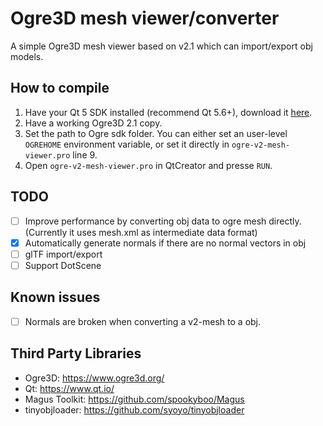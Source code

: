 # Ogre3D mesh viewer/converter

A simple Ogre3D mesh viewer based on v2.1 which can import/export obj models.

## How to compile

1. Have your Qt 5 SDK installed (recommend Qt 5.6+), download it [here][0].
2. Have a working Ogre3D 2.1 copy.
3. Set the path to Ogre sdk folder. You can either set an user-level `OGREHOME` environment variable, or set it directly in `ogre-v2-mesh-viewer.pro` line 9.
4. Open `ogre-v2-mesh-viewer.pro` in QtCreator and presse `RUN`.

## TODO

- [ ] Improve performance by converting obj data to ogre mesh directly. (Currently it uses mesh.xml as intermediate data format)
- [x] Automatically generate normals if there are no normal vectors in obj
- [ ] glTF import/export
- [ ] Support DotScene

[0]: https://www.qt.io/download-qt-installer "Qt download"

## Known issues

- [ ] Normals are broken when converting a v2-mesh to a obj.

## Third Party Libraries

- Ogre3D: <https://www.ogre3d.org/>
- Qt: <https://www.qt.io/>
- Magus Toolkit: <https://github.com/spookyboo/Magus>
- tinyobjloader: <https://github.com/syoyo/tinyobjloader> 
